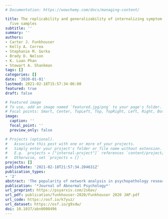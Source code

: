 ```yaml
---
# Documentation: https://wowchemy.com/docs/managing-content/

title: The replicability and generalizability of internalizing symptom networks across
  five samples
subtitle: ''
summary: ''
authors:
- Carter J. Funkhouser
- Kelly A. Correa
- Stephanie M. Gorka
- Brady D. Nelson
- K. Luan Phan
- Stewart A. Shankman
tags: []
categories: []
date: '2020-01-01'
lastmod: 2021-02-18T15:57:34-06:00
featured: true
draft: false

# Featured image
# To use, add an image named `featured.jpg/png` to your page's folder.
# Focal points: Smart, Center, TopLeft, Top, TopRight, Left, Right, BottomLeft, Bottom, BottomRight.
image:
  caption: ''
  focal_point: ''
  preview_only: false

# Projects (optional).
#   Associate this post with one or more of your projects.
#   Simply enter your project's folder or file name without extension.
#   E.g. `projects = ["internal-project"]` references `content/project/deep-learning/index.md`.
#   Otherwise, set `projects = []`.
projects: []
publishDate: '2021-02-18T21:57:34.204631Z'
publication_types:
- '2'
abstract: 'The popularity of network analysis in psychopathology research has increased exponentially in recent years. Yet, little research has examined the replicability of cross-sectional psychopathology network models, and those that have used single items for symptoms rather than multi-item scales. The present study therefore examined the replicability and generalizability of regularized partial correlation networks of internalizing symptoms within and across five samples (total N = 2,573) using the Inventory for Depression and Anxiety Symptoms, a factor analytically-derived measure of individual internalizing symptoms. As different metrics may yield different conclusions about the replicability of network parameters, we examined both global and specific metrics of similarity between networks. Correlations within and between nonclinical samples suggested considerable global similarities in network structure (rs = .53-.87) and centrality strength (rs = .37-.86), but weaker similarities in network structure (rs = .36-.66) and centrality (rss = .04-.54) between clinical and nonclinical samples. Global strength (i.e., connectivity) did not significantly differ across all five networks and few edges (0–5.5%) significantly differed between networks. Specific metrics of similarity indicated that, on average, approximately 80% of edges were consistently estimated within and between all five samples. The most central symptom (i.e., dysphoria) was consistent within and across samples, but there were few other matches in centrality rank-order. In sum, there were considerable similarities in network structure, the presence and sign of individual edges, and the most central symptom within and across internalizing symptom networks estimated from nonclinical samples, but global metrics suggested network structure and symptom centrality had weak to moderate generalizability from nonclinical to clinical samples.'
publication: '*Journal of Abnormal Psychology*'
url_preprint: https://psyarxiv.com/2s6av/
url_pdf: publication/funkhouser-2020/Funkhouser 2020 JAP.pdf
url_code: https://osf.io/k7yuz/
url_dataset: https://osf.io/g9sdw/
doi: 10.1037/abn0000496
---
```

